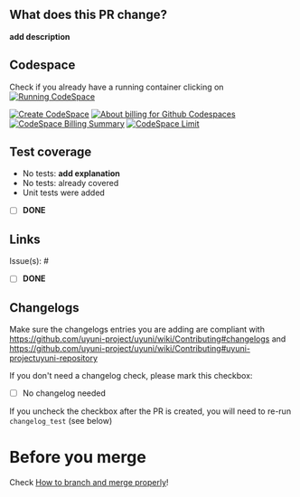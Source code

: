 <!--
SPDX-FileCopyrightText: 2024 SUSE LLC

SPDX-License-Identifier: Apache-2.0
-->

## What does this PR change?

**add description**

## Codespace
<!-- Button to create CodeSpace -->

Check if you already have a running container clicking on [![Running CodeSpace](https://badgen.net/badge/Running/CodeSpace/green)](https://github.com/codespaces)

[![Create CodeSpace](https://img.shields.io/badge/Create-CodeSpace-blue.svg)](https://codespaces.new/uyuni-project/uyuni-tools)  [![About billing for Github Codespaces](https://badgen.net/badge/CodeSpace/Price)](https://docs.github.com/en/billing/managing-billing-for-github-codespaces/about-billing-for-github-codespaces) [![CodeSpace Billing Summary](https://badgen.net/badge/CodeSpace/Billing%20Summary)](https://github.com/settings/billing/summary) [![CodeSpace Limit](https://badgen.net/badge/CodeSpace/Spending%20Limit)](https://github.com/settings/billing/spending_limit)

## Test coverage
- No tests: **add explanation**
- No tests: already covered
- Unit tests were added

- [ ] **DONE**

## Links

Issue(s): #

- [ ] **DONE**

## Changelogs

Make sure the changelogs entries you are adding are compliant with https://github.com/uyuni-project/uyuni/wiki/Contributing#changelogs and https://github.com/uyuni-project/uyuni/wiki/Contributing#uyuni-projectuyuni-repository

If you don't need a changelog check, please mark this checkbox:

- [ ] No changelog needed

If you uncheck the checkbox after the PR is created, you will need to re-run `changelog_test` (see below)

# Before you merge

Check [How to branch and merge properly](https://github.com/uyuni-project/uyuni/wiki/How-to-branch-and-merge-properly)!
